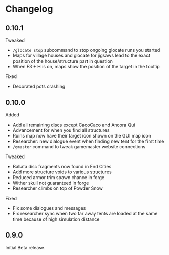 # Changelog

## 0.10.1

Tweaked
- `/glocate stop` subcommand to stop ongoing glocate runs you started
- Maps for village houses and glocate for jigsaws lead to the exact
    position of the house/structure part in question
- When F3 + H is on, maps show the position of the target in the tooltip

Fixed
- Decorated pots crashing

## 0.10.0

Added
- Add all remaining discs except CacoCaco and Ancora Qui
- Advancement for when you find all structures
- Ruins map now have their target icon shown on the GUI map icon
- Researcher: new dialogue event when finding new tent for the first time
- `/gmaster` command to tweak gamemaster website connections

Tweaked
- Ballata disc fragments now found in End Cities
- Add more structure voids to various structures
- Reduced armor trim spawn chance in forge
- Wither skull not guaranteed in forge
- Researcher climbs on top of Powder Snow

Fixed
- Fix some dialogues and messages
- Fix researcher sync when two far away tents are loaded at the same time because of high simulation distance

## 0.9.0

Initial Beta release.